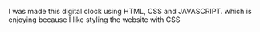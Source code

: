 I was made this digital clock using HTML, CSS and JAVASCRIPT. which is enjoying because I like styling the website with CSS
